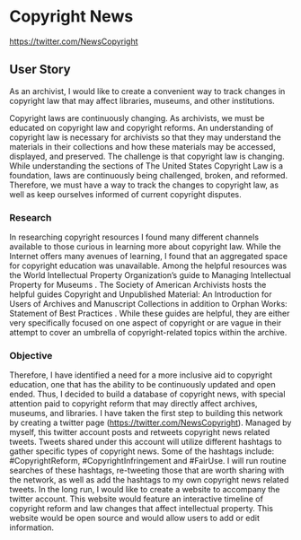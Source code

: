 # Copyright News
https://twitter.com/NewsCopyright
## User Story
As an archivist, I would like to create a convenient way to track changes in copyright law that may affect libraries, museums, and other institutions.

Copyright laws are continuously changing. As archivists, we must be educated on copyright law and copyright reforms. An understanding of copyright law is necessary for archivists so that they may understand the materials in their collections and how these materials may be accessed, displayed, and preserved. The challenge is that copyright law is changing. While understanding the sections of The United States Copyright Law is a foundation, laws are continuously being challenged, broken, and reformed. Therefore, we must have a way to track the changes to copyright law, as well as keep ourselves informed of current copyright disputes. 
### Research
In researching copyright resources I found many different channels available to those curious in learning more about copyright law. While the Internet offers many avenues of learning, I found that an aggregated space for copyright education was unavailable. Among the helpful resources was the World Intellectual Property Organization’s guide to Managing Intellectual Property for Museums . The Society of American Archivists hosts the helpful guides Copyright and Unpublished Material: An Introduction for Users of Archives and Manuscript Collections  in addition to Orphan Works: Statement of Best Practices . While these guides are helpful, they are either very specifically focused on one aspect of copyright or are vague in their attempt to cover an umbrella of copyright-related topics within the archive. 
### Objective
Therefore, I have identified a need for a more inclusive aid to copyright education, one that has the ability to be continuously updated and open ended. Thus, I decided to build a database of copyright news, with special attention paid to copyright reform that may directly affect archives, museums, and libraries. I have taken the first step to building this network by creating a twitter page (https://twitter.com/NewsCopyright). Managed by myself, this twitter account posts and retweets copyright news related tweets. Tweets shared under this account will utilize different hashtags to gather specific types of copyright news. Some of the hashtags include: #CopyrightReform, #CopyrightInfringement and #FairUse. I will run routine searches of these hashtags, re-tweeting those that are worth sharing with the network, as well as add the hashtags to my own copyright news related tweets. In the long run, I would like to create a website to accompany the twitter account. This website would feature an interactive timeline of copyright reform and law changes that affect intellectual property. This website would be open source and would allow users to add or edit information.
